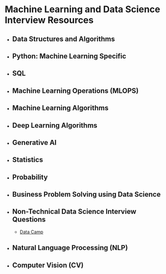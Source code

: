 # Machine Learning and Data Science Interview Resources

- ## Data Structures and Algorithms
- ## Python: Machine Learning Specific
- ## SQL
- ## Machine Learning Operations (MLOPS)
- ## Machine Learning Algorithms
- ## Deep Learning Algorithms
- ## Generative AI
- ## Statistics
- ## Probability
- ## Business Problem Solving using Data Science
- ## Non-Technical Data Science Interview Questions
    - [Data Camp](https://www.datacamp.com/blog/data-scientist-interview-questions)
- ## Natural Language Processing (NLP)
- ## Computer Vision (CV)

